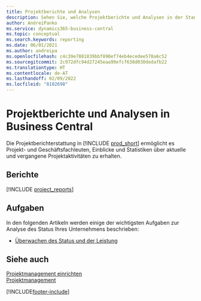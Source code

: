 ```yaml
---
title: Projektberichte und Analysen
description: Sehen Sie, welche Projektberichte und Analysen in der Standardversion von Business Central verfügbar sind, damit Sie Ihr Unternehmen im Auge behalten können.
author: AndreiPanko
ms.service: dynamics365-business-central
ms.topic: conceptual
ms.search.keywords: reporting
ms.date: 06/01/2021
ms.author: andreipa
ms.openlocfilehash: c4c39e7881839bbf890ef74eb4ecedee578a6c52
ms.sourcegitcommit: 2c972dfc94d27245eaa99efcf638d030dedafb22
ms.translationtype: HT
ms.contentlocale: de-AT
ms.lasthandoff: 02/09/2022
ms.locfileid: "8102698"
---
```

# <a name="project-reports-and-analytics-in-business-central"></a>Projektberichte und Analysen in Business Central

Die Projektberichterstattung in [!INCLUDE [prod_short](includes/prod_short.md)] ermöglicht es Projekt- und Geschäftsfachleuten, Einblicke und Statistiken über aktuelle und vergangene Projektaktivitäten zu erhalten.  

## <a name="reports"></a>Berichte
[!INCLUDE [project_reports](includes/project-reports-include.md)]

## <a name="tasks"></a>Aufgaben

In den folgenden Artikeln werden einige der wichtigsten Aufgaben zur Analyse des Status Ihres Unternehmens beschrieben:

* [Überwachen des Status und der Leistung](projects-how-monitor-progress-performance.md)  


## <a name="see-also"></a>Siehe auch

[Projektmanagement einrichten](projects-setup-projects.md)  
[Projektmanagement](projects-manage-projects.md)  

[!INCLUDE[footer-include](includes/footer-banner.md)]
